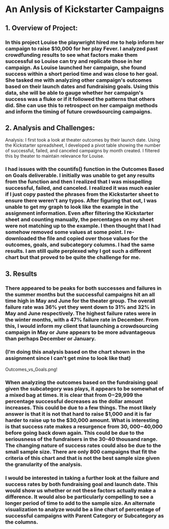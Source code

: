 # An Anlysis of Kickstarter Campaigns

## 1. Overview of Project:

### In this project Louise the playwright hired me to help inform her campaign to raise $10,000 for her play Fever. I analyzed past crowdfunding results to see what factors make them successful so Louise can try and replicate those in her campaign. As Louise launched her campaign, she found success within a short period time and was close to her goal. She tasked me with analyzing other campaign's outcomes based on their launch dates and fundraising goals. Using this data, she will be able to gauge whether her campaign's success was a fluke or if it followed the patterns that others did. She can use this to retrospect on her campaign methods and inform the timing of future crowdsourcing campaigns. 

## 2. Analysis and Challenges:
Analysis: 
I first took a look at theater outcomes by their launch date. Using the Kickstarter spreadsheet, I developed a pivot table showing the number of successful, failed, and canceled campaigns by month created. I filtered this by theater to maintain relevance for Louise.

 ### I had issues with the countifs() function in the Outcomes Based on Goals deliverable. I initially was unable to get any results from the function and then I realized that I was misspelling successful, failed, and canceled. I realized it was much easier if I just copy pasted the phrases from the Kickstarter sheet to ensure there weren't any typos. After figuring that out, I was unable to get my graph to look like the example in the assignment information. Even after filtering the Kickstarter sheet and counting manually, the percentages on my sheet were not matching up to the example. I then thought that I had somehow removed some values at some point. I re-downloaded the file and copied over those values for the outcomes, goals, and subcategory columns. I had the same results. I am still quite perplexed why I got such a different chart but that proved to be quite the challenge for me. 

## 3. Results

 ### There appeared to be peaks for both successes and failures in the summer months but the successful campaigns hit an all time high in May and June for the theater group. The overall failure rate was 36% yet they went down to 31% and 32% in May and June respectively. The highest failure rates were in the winter months, with a 47% failure rate in December. From this, I would inform my client that launching a crowdsourcing campaign in May or June appears to be more advantageous than perhaps December or January. 
 ### (I'm doing this analysis based on the chart shown in the assignment since I can't get mine to look like that)
 Outcomes_vs_Goals.png!
 ### When analyzing the outcomes based on the fundraising goal given the subcategory was plays, it appears to be somewhat of a mixed bag at times. It is clear that from $0-$29,999 the percentage successful decreases as the dollar amount increases. This could be due to a few things. The most likely answer is that it is not that hard to raise $1,000 and it is far harder to raise up to the $30,000 amount. What is interesting is that success rate makes a resurgence from $30,000-$40,000 before going back down again. This could be due to the seriousness of the fundraisers in the 30-40 thousand range. The changing nature of success rates could also be due to the small sample size. There are only 800 campaigns that fit the criteria of this chart and that is not the best sample size given the granularity of the analysis.
 ### I would be interested in taking a further look at the failure and success rates by both fundraising goal and launch date. This would show us whether or not these factors actually make a difference. It would also be particularly compelling to see a longer period of time to add to the sample size. An alternate visualization to analyze would be a line chart of percentage of successful campaigns with Parent Category or Subcategory as the columns. 
